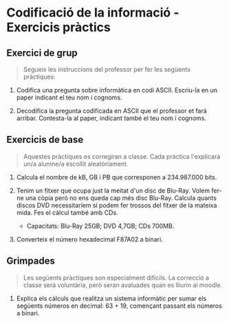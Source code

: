 Codificació de la informació - Exercicis pràctics
=================================================

Exercici de grup
----------------

> Segueix les instruccions del professor per fer les següents pràctiques:

1. Codifica una pregunta sobre informàtica en codi ASCII. Escriu-la en un paper indicant el teu nom i cognoms.

2. Decodifica la pregunta codificada en ASCII que el professor et farà arribar. Contesta-la al paper, indicant també el teu nom i cognoms.


Exercicis de base
-----------------

> Aquestes pràctiques es corregiran a classe. Cada pràctica l'explicarà un/a alumne/a escollit aleatòriament.

1. Calcula el nombre de kB, GB i PB que corresponen a 234.987.000 bits.

2. Tenim un fitxer que ocupa just la meitat d'un disc de Blu-Ray. Volem fer-ne una còpia però no ens queda cap més disc Blu-Ray. Calcula quants discos DVD necessitaríem si podem fer trossos del fitxer de la mateixa mida. Fes el càlcul també amb CDs.
   * Capacitats: Blu-Ray 25GB; DVD 4,7GB; CDs 700MB.

3. Converteix el número hexadecimal F87A02 a binari.


Grimpades
----------
>Les següents pràctiques son especialment difícils. La correcció a classe serà voluntària, però seran avaluades quan es lliurin al moodle.

1. Explica els càlculs que realitza un sistema informàtic per sumar els següents números en decimal: 63 + 19, començant passant els números a binari.